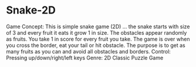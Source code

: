 # Snake-2D
Game Concept: 
This is simple snake game (2D) … the snake starts with size of 3 and every fruit it eats it grow 1 in size. The obstacles appear randomly as fruits. You take 1 in score for every fruit you take. The game is over when you cross the border, eat your tail or hit obstacle. The purpose is to get as many fruits as you can and avoid all obstacles and borders.
Control:
Pressing up/down/right/left keys
Genre:
2D Classic Puzzle Game
 
